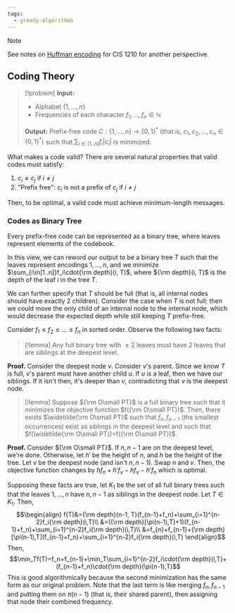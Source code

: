 ```yaml
---
tags:
  - greedy-algorithms
---
```

>[!note] 
>See notes on [Huffman encoding](Huffman%20Encoding.md) for CIS 1210 for another perspective.

## Coding Theory

>[!problem]
>**Input:** 
>- Alphabet $\{1,\dots,n\}$
>- Frequencies of each character $f_1,\dots,f_n\in\mathbb N$
>
>**Output:** Prefix-free code $C:\{1,\dots,n\}\to\{0,1\}^*$ (that is, $c_1, c_2,\dots,c_n\in\{0,1\}^*$) such that $\sum_{i\in[1..n]}f_i|c_i|$ is minimized.

What makes a code valid? There are several natural properties that valid codes must satisfy:
1. $c_i\neq c_j$ if $i\neq j$
2. "Prefix free": $c_i$ is not a prefix of $c_j$ if $i\neq j$

Then, to be optimal, a valid code must achieve minimum-length messages.

### Codes as Binary Tree

Every prefix-free code can be represented as a binary tree, where leaves represent elements of the codebook. 

In this view, we can reword our output to be a binary tree $T$ such that the leaves represent encodings $1,\dots,n$, and we minimize $\sum_{i\in[1..n]}f_i\cdot{\rm depth}(i, T)$, where ${\rm depth}(i, T)$ is the depth of the leaf $i$ in the tree $T$. 

We can further specify that $T$ should be full (that is, all internal nodes should have exactly 2 children). Consider the case when $T$ is not full; then we could move the only child of an internal node to the internal node, which would decrease the expected depth while still keeping $T$ prefix-free.

Consider $f_1\leq f_2\leq\dots\leq f_n$ in sorted order. Observe the following two facts:

>[!lemma]
>Any full binary tree with $\geq 2$ leaves must have 2 leaves that are siblings at the deepest level.

**Proof.** Consider the deepest node $v$. Consider $v$'s parent. Since we know $T$ is full, $v$'s parent must have another child $u$. If $u$ is a leaf, then we have our siblings. If it isn't then, it's deeper than $v$, contradicting that $v$ is the deepest node.

>[!lemma]
>Suppose ${\rm O\small PT}$ is a full binary tree such that it minimizes the objective function $f({\rm O\small PT})$. Then, there exists $\widetilde{\rm O\small PT}$ such that $f_n, f_{n-1}$ (the smallest occurrences) exist as siblings in the deepest level and such that $f(\widetilde{\rm O\small PT})=f({\rm O\small PT})$.

**Proof.** Consider ${\rm O\small PT}$. If $n, n-1$ are on the deepest level, we're done. Otherwise, let $h'$ be the height of $n$, and $h$ be the height of the tree. Let $v$ be the deepest node (and isn't $n,n-1$). Swap $n$ and $v$. Then, the objective function changes by $hf_n+h'f_v-hf_v-h'f_n$ which is optimal.

Supposing these facts are true, let $K_1$ be the set of all full binary trees such that the leaves $1,\dots,n$ have $n,n-1$ as siblings in the deepest node. Let $T\in K_1$. Then,
$$\begin{align}
f(T)&={\rm depth}(n-1, T)(f_{n-1}+f_n)+\sum_{i=1}^{n-2}f_i{\rm depth}(i,T)\\
&=({\rm depth}[\pi(n-1),T]+1)(f_{n-1}+f_n)+\sum_{i=1}^{n-2}f_i{\rm depth}(i,T)\\
&=f_{n}+f_{n-1}+{\rm depth}[\pi(n-1),T](f_{n-1}+f_n)+\sum_{i=1}^{n-2}f_i{\rm depth}(i,T)
\end{align}$$
Then,
$$\min_Tf(T)=f_n+f_{n-1}+\min_T\sum_{i=1}^{n-2}f_i\cdot{\rm depth}(i,T)+(f_{n-1}+f_n)\cdot{\rm depth}(\pi(n-1),T)$$
This is good algorithmically because the second minimization has the same form as our original problem. Note that the last term is like merging $f_n, f_{n-1}$ and putting them on $\pi(n-1)$ (that is, their shared parent), then assigning that node their combined frequency. 